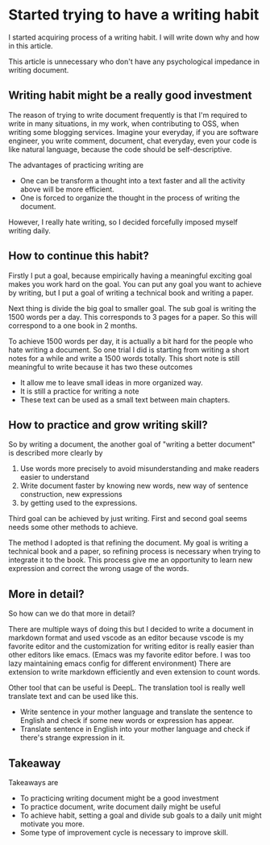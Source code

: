 # Started trying to have a writing habit
I started acquiring process of a writing habit.
I will write down why and how in this article.

This article is unnecessary who don't have any psychological impedance in writing document.

## Writing habit might be a really good investment
The reason of trying to write document frequently is that I'm required to write in many situations, in my work, when contributing to OSS, when writing some blogging services. Imagine your everyday, if you are software engineer, you write comment, document, chat everyday, even your code is like natural language, because the code should be self-descriptive.

The advantages of practicing writing are

* One can be transform a thought into a text faster and all the activity above will be more efficient.
* One is forced to organize the thought in the process of writing the document.

However, I really hate writing, so I decided forcefully imposed myself writing daily.

## How to continue this habit?
Firstly I put a goal, because empirically having a meaningful exciting goal makes you work hard on the goal. You can put any goal you want to achieve by writing, but I put a goal of writing a technical book and writing a paper. 

Next thing is divide the big goal to smaller goal. The sub goal is writing the 1500 words per a day. This corresponds to 3 pages for a paper.
So this will correspond to a one book in 2 months. 

To achieve 1500 words per day, it is actually a bit hard for the people who hate writing a document. So one trial I did is starting from writing a short notes for a while and write a 1500 words totally. This short note is still meaningful to write because it has two these outcomes 

* It allow me to leave small ideas in more organized way.
* It is still a practice for writing a note
* These text can be used as a small text between main chapters. 

## How to practice and grow writing skill?
So by writing a document, the another goal of "writing a better document" is described more clearly by

1. Use words more precisely to avoid misunderstanding and make readers easier to understand
2. Write document faster by knowing new words, new way of sentence construction, new expressions
3. by getting used to the expressions.

Third goal can be achieved by just writing. First and second goal seems needs some other methods to achieve.

The method I adopted is that refining the document.
My goal is writing a technical book and a paper, so refining process is necessary when trying to integrate it to the book. This process give me an opportunity to learn new expression and correct the wrong usage of the words.

## More in detail?
So how can we do that more in detail?

There are multiple ways of doing this but I decided to write a document in markdown format and used vscode as an editor because vscode is my favorite editor and the customization for writing editor is really easier than other editors like emacs. (Emacs was my favorite editor before. I was too lazy maintaining emacs config for different environment)
There are extension to write markdown efficiently and even extension to count words.

Other tool that can be useful is DeepL.
The translation tool is really well translate text and can be used like this. 

* Write sentence in your mother language and translate the sentence to English and check if some new words or expression has appear. 
* Translate sentence in English into your mother language and check if there's strange expression in it.

## Takeaway
Takeaways are

* To practicing writing document might be a good investment
* To practice document, write document daily might be useful
* To achieve habit, setting a goal and divide sub goals to a daily unit might motivate you more.
* Some type of improvement cycle is necessary to improve skill.